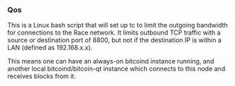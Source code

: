 ### Qos ###

This is a Linux bash script that will set up tc to limit the outgoing bandwidth for connections to the Race network. It limits outbound TCP traffic with a source or destination port of 8800, but not if the destination IP is within a LAN (defined as 192.168.x.x).

This means one can have an always-on bitcoind instance running, and another local bitcoind/bitcoin-qt instance which connects to this node and receives blocks from it.
